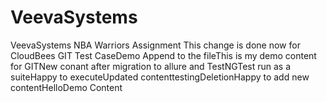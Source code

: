 # VeevaSystems
VeevaSystems NBA Warriors Assignment
This change is done now for CloudBees GIT Test CaseDemo Append to the fileThis is my demo content for GITNew conant after migration to allure and TestNGTest run as a suiteHappy to executeUpdated contenttestingDeletionHappy to add new contentHelloDemo Content